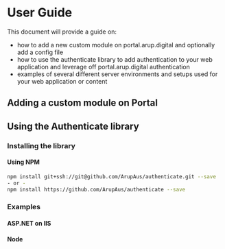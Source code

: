 # User Guide

This document will provide a guide on:

- how to add a new custom module on portal.arup.digital and optionally add a config file
- how to use the authenticate library to add authentication to your web application and leverage off portal.arup.digital authentication
- examples of several different server environments and setups used for your web application or content

## Adding a custom module on Portal

## Using the Authenticate library

### Installing the library

#### Using NPM

```bash
npm install git+ssh://git@github.com/ArupAus/authenticate.git --save
- or -
npm install https://github.com/ArupAus/authenticate --save
```

### Examples

#### ASP.NET on IIS

#### Node
